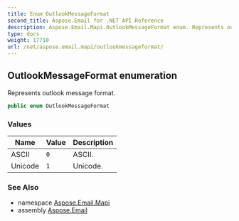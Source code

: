 ```yaml
---
title: Enum OutlookMessageFormat
second_title: Aspose.Email for .NET API Reference
description: Aspose.Email.Mapi.OutlookMessageFormat enum. Represents outlook message format
type: docs
weight: 17710
url: /net/aspose.email.mapi/outlookmessageformat/
---
```

## OutlookMessageFormat enumeration

Represents outlook message format.

```csharp
public enum OutlookMessageFormat
```

### Values

| Name | Value | Description |
| --- | --- | --- |
| ASCII | `0` | ASCII. |
| Unicode | `1` | Unicode. |

### See Also

* namespace [Aspose.Email.Mapi](../../aspose.email.mapi/)
* assembly [Aspose.Email](../../)


